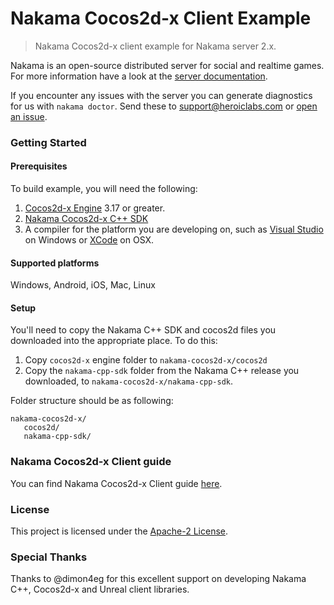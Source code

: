 Nakama Cocos2d-x Client Example
=============

> Nakama Cocos2d-x client example for Nakama server 2.x.

Nakama is an open-source distributed server for social and realtime games. For more information have a look at the [server documentation](https://heroiclabs.com/docs/).

If you encounter any issues with the server you can generate diagnostics for us with `nakama doctor`. Send these to support@heroiclabs.com or [open an issue](https://github.com/heroiclabs/nakama/issues).

### Getting Started

#### Prerequisites

To build example, you will need the following:

1. [Cocos2d-x Engine](http://www.cocos2d-x.org/download) 3.17 or greater.
2. [Nakama Cocos2d-x C++ SDK](https://github.com/heroiclabs/nakama-cpp/releases)
3. A compiler for the platform you are developing on, such as [Visual Studio](https://www.visualstudio.com/vs/community/) on Windows or [XCode](https://developer.apple.com/xcode/download/) on OSX.

#### Supported platforms

Windows, Android, iOS, Mac, Linux

#### Setup

You'll need to copy the Nakama C++ SDK and cocos2d files you downloaded into the appropriate place. To do this:

1. Copy `cocos2d-x` engine folder to `nakama-cocos2d-x/cocos2d`
2. Copy the `nakama-cpp-sdk` folder from the Nakama C++ release you downloaded, to `nakama-cocos2d-x/nakama-cpp-sdk`.

Folder structure should be as following:
```
nakama-cocos2d-x/
   cocos2d/
   nakama-cpp-sdk/
```

### Nakama Cocos2d-x Client guide

You can find Nakama Cocos2d-x Client guide [here](https://heroiclabs.com/docs/cocos2d-x-client-guide/).

### License

This project is licensed under the [Apache-2 License](https://github.com/heroiclabs/nakama-dotnet/blob/master/LICENSE).

### Special Thanks

Thanks to @dimon4eg for this excellent support on developing Nakama C++, Cocos2d-x and Unreal client libraries.
